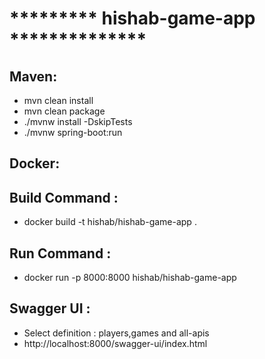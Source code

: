 # ********* hishab-game-app **************

## Maven:
- mvn clean install 
- mvn clean package 
- ./mvnw install -DskipTests 
- ./mvnw spring-boot:run 

## Docker:
## Build Command :
- docker build -t hishab/hishab-game-app .
## Run Command :
- docker run -p 8000:8000 hishab/hishab-game-app

## Swagger UI :
- Select definition : players,games and all-apis
- http://localhost:8000/swagger-ui/index.html